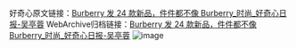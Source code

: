 好奇心原文链接：[Burberry 发 24 款新品，件件都不像 Burberry_时尚_好奇心日报-吴亭蓉](https://www.qdaily.com/articles/3892.html)
WebArchive归档链接：[Burberry 发 24 款新品，件件都不像 Burberry_时尚_好奇心日报-吴亭蓉](http://web.archive.org/web/20190623153219/https://www.qdaily.com/articles/3892.html)
![image](http://ww3.sinaimg.cn/large/007d5XDply1g3vdjubonzj30u046p1kx)